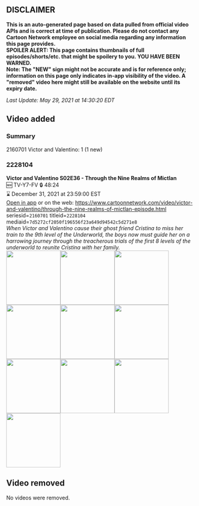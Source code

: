 ## DISCLAIMER
**This is an auto-generated page based on data pulled from official video APIs and is correct at time of publication. Please do not contact any Cartoon Network employee on social media regarding any information this page provides.**  
**SPOILER ALERT: This page contains thumbnails of full episodes/shorts/etc. that might be spoilery to you. YOU HAVE BEEN WARNED.**  
**Note: The "NEW" sign might not be accurate and is for reference only; information on this page only indicates in-app visibility of the video. A "removed" video here might still be available on the website until its expiry date.**  

_Last Update: May 29, 2021 at 14:30:20 EDT_
## Video added
### Summary
2160701 Victor and Valentino: 1 (1 new)  
### 2228104
**Victor and Valentino S02E36 - Through the Nine Realms of Mictlan**  
🆕 TV-Y7-FV 🔒 48:24  
⌛ December 31, 2021 at 23:59:00 EST  
[Open in app](https://cnvideo.sercomkc.org/redirector.html?type=cnapp&seriesid=2160701&titleid=2228104&mediaid=7d5272cf2050f196556f23a649d94542c5d271e8) or on the web: https://www.cartoonnetwork.com/video/victor-and-valentino/through-the-nine-realms-of-mictlan-episode.html  
seriesid=`2160701` titleid=`2228104` mediaid=`7d5272cf2050f196556f23a649d94542c5d271e8`  
_When Victor and Valentino cause their ghost friend Cristina to miss her train to the 9th level of the Underworld, the boys now must guide her on a harrowing journey through the treacherous trials of the first 8 levels of the underworld to reunite Cristina with her family._  
<a href="https://s3.amazonaws.com/cartoonorchestrator/2228104_001_1280x720.jpg"><img src="https://s3.amazonaws.com/cartoonorchestrator/2228104_001_640x360.jpg" height="144px" /></a><a href="https://s3.amazonaws.com/cartoonorchestrator/2228104_002_1280x720.jpg"><img src="https://s3.amazonaws.com/cartoonorchestrator/2228104_002_640x360.jpg" height="144px" /></a><a href="https://s3.amazonaws.com/cartoonorchestrator/2228104_003_1280x720.jpg"><img src="https://s3.amazonaws.com/cartoonorchestrator/2228104_003_640x360.jpg" height="144px" /></a><a href="https://s3.amazonaws.com/cartoonorchestrator/2228104_004_1280x720.jpg"><img src="https://s3.amazonaws.com/cartoonorchestrator/2228104_004_640x360.jpg" height="144px" /></a><a href="https://s3.amazonaws.com/cartoonorchestrator/2228104_005_1280x720.jpg"><img src="https://s3.amazonaws.com/cartoonorchestrator/2228104_005_640x360.jpg" height="144px" /></a><a href="https://s3.amazonaws.com/cartoonorchestrator/2228104_006_1280x720.jpg"><img src="https://s3.amazonaws.com/cartoonorchestrator/2228104_006_640x360.jpg" height="144px" /></a><a href="https://s3.amazonaws.com/cartoonorchestrator/2228104_007_1280x720.jpg"><img src="https://s3.amazonaws.com/cartoonorchestrator/2228104_007_640x360.jpg" height="144px" /></a><a href="https://s3.amazonaws.com/cartoonorchestrator/2228104_008_1280x720.jpg"><img src="https://s3.amazonaws.com/cartoonorchestrator/2228104_008_640x360.jpg" height="144px" /></a><a href="https://s3.amazonaws.com/cartoonorchestrator/2228104_009_1280x720.jpg"><img src="https://s3.amazonaws.com/cartoonorchestrator/2228104_009_640x360.jpg" height="144px" /></a><a href="https://s3.amazonaws.com/cartoonorchestrator/2228104_010_1280x720.jpg"><img src="https://s3.amazonaws.com/cartoonorchestrator/2228104_010_640x360.jpg" height="144px" /></a>
## Video removed
No videos were removed.  
